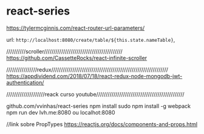 # react-series
https://tylermcginnis.com/react-router-url-parameters/

url: `http://localhost:8080/create/table/${this.state.nameTable}`,   

//////////scroller/////////////////////////////////////////
https://github.com/CassetteRocks/react-infinite-scroller

////////////////redux/////////////////////////////////////////////////////////////
https://appdividend.com/2018/07/18/react-redux-node-mongodb-jwt-authentication/

////////////////////reack curso youtube//////////////////////////////////////////////

github.com/vvinhas/react-series
npm install
sudo npm install -g webpack
npm run dev
lvh.me:8080  ou localhot:8080

//link sobre PropTypes
https://reactjs.org/docs/components-and-props.html
